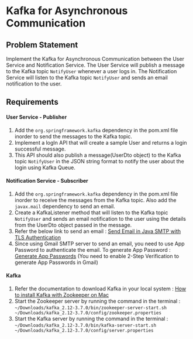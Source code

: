 # Kafka for Asynchronous Communication

## Problem Statement

Implement the Kafka for Asynchronous Communication between the User Service and Notification Service. The User Service will publish a message to the Kafka topic `NotifyUser` whenever a user logs in. The Notification Service will listen to the Kafka topic `NotifyUser` and sends an email notification to the user.

## Requirements
#### User Service - Publisher
1. Add the `org.springframework.kafka` dependency in the pom.xml file inorder to send the messages to the Kafka topic.
2. Implement a logIn API that will create a sample User and returns a login successful message.
3. This API should also publish a message(UserDto object) to the Kafka topic `NotifyUser` in the JSON string format to notify the user about the login using Kafka Queue.

#### Notification Service - Subscriber
1. Add the `org.springframework.kafka` dependency in the pom.xml file inorder to receive the messages from the Kafka topic. Also add the `javax.mail` dependency to send an email.
2. Create a KafkaListener method that will listen to the Kafka topic `NotifyUser` and sends an email notification to the user using the details from the UserDto object passed in the message.
3. Refer the below link to send an email : [Send Email in Java SMTP with TLS Authentication](https://www.digitalocean.com/community/tutorials/javamail-example-send-mail-in-java-smtp#send-email-in-java-smtp-with-tls-authentication)
4. Since using Gmail SMTP server to send an email, you need to use App Password to authenticate the email. To generate App Password : [Generate App Passwords](https://myaccount.google.com/apppasswords) (You need to enable 2-Step Verification to generate App Passwords in Gmail)

#### Kafka
1. Refer the documentation to download Kafka in your local system : [How to install Kafka with Zookeeper on Mac](https://www.conduktor.io/kafka/how-to-install-apache-kafka-on-mac/)
2. Start the Zookeeper server by running the command in the terminal : `~/Downloads/kafka_2.12-3.7.0/bin/zookeeper-server-start.sh ~/Downloads/kafka_2.12-3.7.0/config/zookeeper.properties`
3. Start the Kafka server by running the command in the terminal : `~/Downloads/kafka_2.12-3.7.0/bin/kafka-server-start.sh ~/Downloads/kafka_2.12-3.7.0/config/server.properties`
